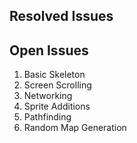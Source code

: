 ## Resolved Issues ##


## Open Issues ##

1. Basic Skeleton
2. Screen Scrolling
3. Networking
4. Sprite Additions
5. Pathfinding
6. Random Map Generation
